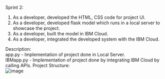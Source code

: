 Sprint 2:
1. As a developer, developed the HTML, CSS code for project UI.
2. As a developer, developed flask model which runs in a local server to showcase the project.
3. As a developer, built the model in IBM Cloud.
4. As a developer, integrated the developed system with the IBM Cloud.

Description:<br>
app.py - Implementation of project done in Local Server. <br>
IBMapp.py - Implementation of project done by integrating IBM Cloud by calling APIs.
Project Structure: <br>
![image](https://user-images.githubusercontent.com/113760320/202793941-a1bd8b41-6aba-44bd-9493-0e084a1de56d.png)
